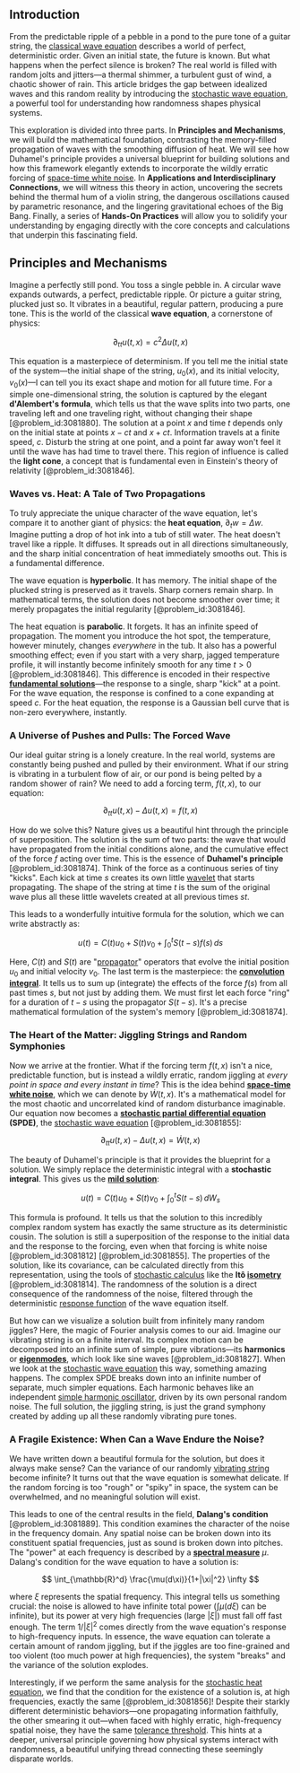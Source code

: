 ## Introduction
From the predictable ripple of a pebble in a pond to the pure tone of a guitar string, the [classical wave equation](@article_id:266780) describes a world of perfect, deterministic order. Given an initial state, the future is known. But what happens when the perfect silence is broken? The real world is filled with random jolts and jitters—a thermal shimmer, a turbulent gust of wind, a chaotic shower of rain. This article bridges the gap between idealized waves and this random reality by introducing the [stochastic wave equation](@article_id:203192), a powerful tool for understanding how randomness shapes physical systems.

This exploration is divided into three parts. In **Principles and Mechanisms**, we will build the mathematical foundation, contrasting the memory-filled propagation of waves with the smoothing diffusion of heat. We will see how Duhamel's principle provides a universal blueprint for building solutions and how this framework elegantly extends to incorporate the wildly erratic forcing of [space-time white noise](@article_id:184992). In **Applications and Interdisciplinary Connections**, we will witness this theory in action, uncovering the secrets behind the thermal hum of a violin string, the dangerous oscillations caused by parametric resonance, and the lingering gravitational echoes of the Big Bang. Finally, a series of **Hands-On Practices** will allow you to solidify your understanding by engaging directly with the core concepts and calculations that underpin this fascinating field.

## Principles and Mechanisms

Imagine a perfectly still pond. You toss a single pebble in. A circular wave expands outwards, a perfect, predictable ripple. Or picture a guitar string, plucked just so. It vibrates in a beautiful, regular pattern, producing a pure tone. This is the world of the classical **wave equation**, a cornerstone of physics:

$$
\partial_{tt} u(t,x) = c^2 \Delta u(t,x)
$$

This equation is a masterpiece of determinism. If you tell me the initial state of the system—the initial shape of the string, $u_0(x)$, and its initial velocity, $v_0(x)$—I can tell you its exact shape and motion for all future time. For a simple one-dimensional string, the solution is captured by the elegant **d'Alembert's formula**, which tells us that the wave splits into two parts, one traveling left and one traveling right, without changing their shape [@problem_id:3081880]. The solution at a point $x$ and time $t$ depends only on the initial state at points $x-ct$ and $x+ct$. Information travels at a finite speed, $c$. Disturb the string at one point, and a point far away won't feel it until the wave has had time to travel there. This region of influence is called the **light cone**, a concept that is fundamental even in Einstein's theory of relativity [@problem_id:3081846].

### Waves vs. Heat: A Tale of Two Propagations

To truly appreciate the unique character of the wave equation, let's compare it to another giant of physics: the **heat equation**, $\partial_t w = \Delta w$. Imagine putting a drop of hot ink into a tub of still water. The heat doesn't travel like a ripple. It diffuses. It spreads out in all directions simultaneously, and the sharp initial concentration of heat immediately smooths out. This is a fundamental difference.

The wave equation is **hyperbolic**. It has memory. The initial shape of the plucked string is preserved as it travels. Sharp corners remain sharp. In mathematical terms, the solution does not become smoother over time; it merely propagates the initial regularity [@problem_id:3081846].

The heat equation is **parabolic**. It forgets. It has an infinite speed of propagation. The moment you introduce the hot spot, the temperature, however minutely, changes *everywhere* in the tub. It also has a powerful smoothing effect; even if you start with a very sharp, jagged temperature profile, it will instantly become infinitely smooth for any time $t > 0$ [@problem_id:3081846]. This difference is encoded in their respective **[fundamental solutions](@article_id:184288)**—the response to a single, sharp "kick" at a point. For the wave equation, the response is confined to a cone expanding at speed $c$. For the heat equation, the response is a Gaussian bell curve that is non-zero everywhere, instantly.

### A Universe of Pushes and Pulls: The Forced Wave

Our ideal guitar string is a lonely creature. In the real world, systems are constantly being pushed and pulled by their environment. What if our string is vibrating in a turbulent flow of air, or our pond is being pelted by a random shower of rain? We need to add a forcing term, $f(t,x)$, to our equation:

$$
\partial_{tt} u(t,x) - \Delta u(t,x) = f(t,x)
$$

How do we solve this? Nature gives us a beautiful hint through the principle of superposition. The solution is the sum of two parts: the wave that would have propagated from the initial conditions alone, and the cumulative effect of the force $f$ acting over time. This is the essence of **Duhamel's principle** [@problem_id:3081874]. Think of the force as a continuous series of tiny "kicks". Each kick at time $s$ creates its own little [wavelet](@article_id:203848) that starts propagating. The shape of the string at time $t$ is the sum of the original wave plus all these little wavelets created at all previous times $s  t$.

This leads to a wonderfully intuitive formula for the solution, which we can write abstractly as:

$$
u(t) = C(t) u_{0} + S(t) v_{0} + \int_{0}^{t} S(t-s) f(s)\,ds
$$

Here, $C(t)$ and $S(t)$ are "[propagator](@article_id:139064)" operators that evolve the initial position $u_0$ and initial velocity $v_0$. The last term is the masterpiece: the **[convolution integral](@article_id:155371)**. It tells us to sum up (integrate) the effects of the force $f(s)$ from all past times $s$, but not just by adding them. We must first let each force "ring" for a duration of $t-s$ using the propagator $S(t-s)$. It's a precise mathematical formulation of the system's memory [@problem_id:3081874].

### The Heart of the Matter: Jiggling Strings and Random Symphonies

Now we arrive at the frontier. What if the forcing term $f(t,x)$ isn't a nice, predictable function, but is instead a wildly erratic, random jiggling at *every point in space and every instant in time*? This is the idea behind **[space-time white noise](@article_id:184992)**, which we can denote by $\dot{W}(t,x)$. It's a mathematical model for the most chaotic and uncorrelated kind of random disturbance imaginable. Our equation now becomes a **[stochastic partial differential equation](@article_id:187951) (SPDE)**, the [stochastic wave equation](@article_id:203192) [@problem_id:3081855]:

$$
\partial_{tt} u(t,x) - \Delta u(t,x) = \dot{W}(t,x)
$$

The beauty of Duhamel's principle is that it provides the blueprint for a solution. We simply replace the deterministic integral with a **stochastic integral**. This gives us the **[mild solution](@article_id:192199)**:

$$
u(t) = C(t) u_{0} + S(t) v_{0} + \int_{0}^{t} S(t-s) \,dW_s
$$

This formula is profound. It tells us that the solution to this incredibly complex random system has exactly the same structure as its deterministic cousin. The solution is still a superposition of the response to the initial data and the response to the forcing, even when that forcing is white noise [@problem_id:3081812] [@problem_id:3081855]. The properties of the solution, like its covariance, can be calculated directly from this representation, using the tools of [stochastic calculus](@article_id:143370) like the **Itô [isometry](@article_id:150387)** [@problem_id:3081814]. The randomness of the solution is a direct consequence of the randomness of the noise, filtered through the deterministic [response function](@article_id:138351) of the wave equation itself.

But how can we visualize a solution built from infinitely many random jiggles? Here, the magic of Fourier analysis comes to our aid. Imagine our vibrating string is on a finite interval. Its complex motion can be decomposed into an infinite sum of simple, pure vibrations—its **harmonics** or **[eigenmodes](@article_id:174183)**, which look like sine waves [@problem_id:3081827]. When we look at the [stochastic wave equation](@article_id:203192) this way, something amazing happens. The complex SPDE breaks down into an infinite number of separate, much simpler equations. Each harmonic behaves like an independent [simple harmonic oscillator](@article_id:145270), driven by its own personal random noise. The full solution, the jiggling string, is just the grand symphony created by adding up all these randomly vibrating pure tones.

### A Fragile Existence: When Can a Wave Endure the Noise?

We have written down a beautiful formula for the solution, but does it always make sense? Can the variance of our randomly [vibrating string](@article_id:137962) become infinite? It turns out that the wave equation is somewhat delicate. If the random forcing is too "rough" or "spiky" in space, the system can be overwhelmed, and no meaningful solution will exist.

This leads to one of the central results in the field, **Dalang's condition** [@problem_id:3081889]. This condition examines the character of the noise in the frequency domain. Any spatial noise can be broken down into its constituent spatial frequencies, just as sound is broken down into pitches. The "power" at each frequency is described by a **[spectral measure](@article_id:201199)** $\mu$. Dalang's condition for the wave equation to have a solution is:

$$
\int_{\mathbb{R}^d} \frac{\mu(d\xi)}{1+|\xi|^2}  \infty
$$

where $\xi$ represents the spatial frequency. This integral tells us something crucial: the noise is allowed to have infinite total power ($\int \mu(d\xi)$ can be infinite), but its power at very high frequencies (large $|\xi|$) must fall off fast enough. The term $1/|\xi|^2$ comes directly from the wave equation's response to high-frequency inputs. In essence, the wave equation can tolerate a certain amount of random jiggling, but if the jiggles are too fine-grained and too violent (too much power at high frequencies), the system "breaks" and the variance of the solution explodes.

Interestingly, if we perform the same analysis for the [stochastic heat equation](@article_id:163298), we find that the condition for the existence of a solution is, at high frequencies, exactly the same [@problem_id:3081856]! Despite their starkly different deterministic behaviors—one propagating information faithfully, the other smearing it out—when faced with highly erratic, high-frequency spatial noise, they have the same [tolerance threshold](@article_id:137388). This hints at a deeper, universal principle governing how physical systems interact with randomness, a beautiful unifying thread connecting these seemingly disparate worlds.